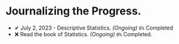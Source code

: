 # Journalizing the Progress.

- ✔ July  2, 2023 - Descriptive Statistics. _(Ongoing)_ `6%` Completed
- ❌ Read the book of Statistics. _(Ongoing)_ `0%` Completed.
